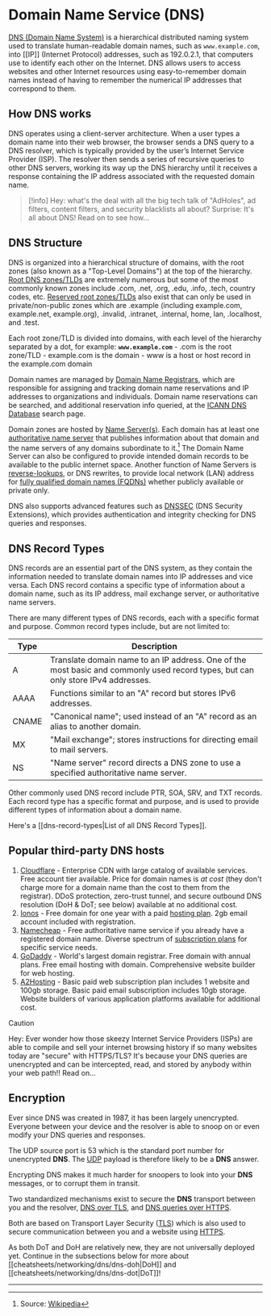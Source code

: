 # Domain Name Service (DNS)

[DNS (Domain Name System)](https://en.wikipedia.org/wiki/Domain_Name_System) is a hierarchical distributed naming system used to translate human-readable domain names, such as `www.example.com`, into [[IP]] (Internet Protocol) addresses, such as 192.0.2.1, that computers use to identify each other on the Internet. DNS allows users to access websites and other Internet resources using easy-to-remember domain names instead of having to remember the numerical IP addresses that correspond to them.

## How DNS works

DNS operates using a client-server architecture. When a user types a domain name into their web browser, the browser sends a DNS query to a DNS resolver, which is typically provided by the user’s Internet Service Provider (ISP). The resolver then sends a series of recursive queries to other DNS servers, working its way up the DNS hierarchy until it receives a response containing the IP address associated with the requested domain name.

>[!info]
>Hey: what's the deal with all the big tech talk of "AdHoles", ad filters, content filters, and security blacklists all about?  Surprise: It's all about DNS!  Read on to see how...

## DNS Structure

DNS is organized into a hierarchical structure of domains, with the root zones (also known as a "Top-Level Domains") at the top of the hierarchy.  [Root DNS zones/TLDs](https://www.iana.org/domains/root/db) are extremely numerous but some of the most commonly known zones include .com, .net, .org, .edu, .info, .tech, country codes, etc.  [Reserved root zones/TLDs](https://en.wikipedia.org/wiki/Special-use_domain_name) also exist that can only be used in private/non-public zones which are .example (including example.com, example.net, example.org), .invalid, .intranet, .internal, home, lan, .localhost, and .test.

Each root zone/TLD is divided into domains, with each level of the hierarchy separated by a dot, for example: **`www.example.com`**
		- .com is the root zone/TLD
		- example.com is the domain
		- www is a host or host record in the example.com domain

Domain names are managed by [Domain Name Registrars](https://en.wikipedia.org/wiki/Domain_name_registrar), which are responsible for assigning and tracking domain name reservations and IP addresses to organizations and individuals.  Domain name reservations can be searched, and additional reservation info queried, at the [ICANN DNS Database](https://www.icann.org/search) search page.

Domain zones are hosted by [Name Server(s)](https://en.wikipedia.org/wiki/Name_server).  Each domain has at least one [authoritative name server](https://en.wikipedia.org/wiki/Name_server#Authoritative_name_server) that publishes information about that domain and the name servers of any domains subordinate to it.[^1]  The Domain Name Server can also be configured to provide intended domain records to be available to the public internet space.  Another function of Name Servers is [reverse-lookups](https://en.wikipedia.org/wiki/Reverse_DNS_lookup), or DNS rewrites, to provide local network (LAN) address for [fully qualified domain names (FQDNs)](https://en.wikipedia.org/wiki/Fully_qualified_domain_name) whether publicly available or private only.

DNS also supports advanced features such as [DNSSEC](dns-dnssec.md) (DNS Security Extensions), which provides authentication and integrity checking for DNS queries and responses.

## DNS Record Types

DNS records are an essential part of the DNS system, as they contain the information needed to translate domain names into IP addresses and vice versa. Each DNS record contains a specific type of information about a domain name, such as its IP address, mail exchange server, or authoritative name servers.

There are many different types of DNS records, each with a specific format and purpose.  Common record types include, but are not limited to:

| Type  | Description |
|-------|-------------|
| A     | Translate domain name to an IP address.  One of the most basic and commonly used record types, but can only store IPv4 addresses.        |
| AAAA  | Functions similar to an "A" record but stores IPv6 addresses.         |
| CNAME | "Canonical name"; used instead of an "A" record as an alias to another domain.        |
| MX    | "Mail exchange"; stores instructions for directing email to mail servers.        |
| NS    | "Name server" record directs a DNS zone to use a specified authoritative name server.        |

Other commonly used DNS record include PTR, SOA, SRV, and TXT records. Each record type has a specific format and purpose, and is used to provide different types of information about a domain name.

Here's a [[dns-record-types|List of all DNS Record Types]].
## Popular third-party DNS hosts

1) [Cloudflare](https://www.cloudflare.com/) - Enterprise CDN with large catalog of available services.  Free account tier available.  Price for domain names is _at cost_ (they don't charge more for a domain name than the cost to them from the registrar).  DDoS protection, zero-trust tunnel, and secure outbound DNS resolution (DoH & DoT; see below) available at no additional cost.
2) [Ionos](https://www.ionos.com/) - Free domain for one year with a paid [hosting plan](https://www.ionos.com/hosting/web-hosting).  2gb email account included with registration.
3) [Namecheap](https://www.namecheap.com/) - Free authoritative name service if you already have a registered domain name.  Diverse spectrum of [subscription plans](https://www.namecheap.com/promos/) for specific service needs.
4) [GoDaddy](https://www.godaddy.com/) - World's largest domain registrar.  Free domain with annual plans.  Free email hosting with domain.  Comprehensive website builder for web hosting.
5) [A2Hosting](https://www.a2hosting.com/) - Basic paid web subscription plan includes 1 website and 100gb storage.  Basic paid email subscription includes 10gb storage.  Website builders of various application platforms available for additional cost.


>[!caution] 
>Hey: Ever wonder how those skeezy Internet Service Providers (ISPs) are able to compile and sell your internet browsing history if so many websites today are "secure" with HTTPS/TLS?  It's because your DNS queries are unencrypted and can be intercepted, read, and stored by anybody within your web path!!  Read on...
## Encryption

Ever since DNS was created in 1987, it has been largely unencrypted. Everyone between your device and the resolver is able to snoop on or even modify your DNS queries and responses.

The UDP source port is 53 which is the standard port number for unencrypted **DNS**. The [UDP](../networking/udp.md) payload is therefore likely to be a **DNS** answer.

Encrypting DNS makes it much harder for snoopers to look into your **DNS** messages, or to corrupt them in transit.

Two standardized mechanisms exist to secure the **DNS** transport between you and the resolver, [DNS over TLS](dns-dot.md), and [DNS queries over HTTPS](dns-doh.md).

Both are based on Transport Layer Security ([TLS](../networking/tls.md)) which is also used to secure communication between you and a website using [HTTPS](../networking/https.md).

As both DoT and DoH are relatively new, they are not universally deployed yet.  Continue in the subsections below for more about [[cheatsheets/networking/dns/dns-doh|DoH]] and [[cheatsheets/networking/dns/dns-dot|DoT]]!


---
[^1]: Source: [Wikipedia](https://en.wikipedia.org/wiki/Domain_Name_System)